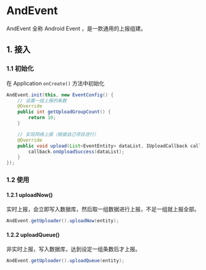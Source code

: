 # AndEvent

AndEvent 全称 Android Event ，是一款通用的上报组建。

## 1. 接入

### 1.1 初始化

在 Application `onCreate()` 方法中初始化

```java
AndEvent.init(this, new EventConfig() {
    // 设置一组上报的条数
    @Override
    public int getUploadGroupCount() {
        return 10;
    }

    // 实现网络上报（根据自己项目进行）
    @Override
    public void upload(List<EventEntity> dataList, IUploadCallback callback) {
        callback.onUploadSuccess(dataList);
    }
});
```

### 1.2 使用

#### 1.2.1  uploadNow()

实时上报，会立即写入数据库，然后取一组数据进行上报，不足一组就上报全部。

```java
AndEvent.getUploader().uploadNow(entity);
```

#### 1.2.2  uploadQueue()

非实时上报，写入数据库，达到设定一组条数后才上报。

```java
AndEvent.getUploader().uploadQueue(entity);
```

